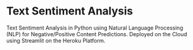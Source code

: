 # Text Sentiment Analysis
Text Sentiment Analysis in Python using Natural Language Processing (NLP) for Negative/Positive Content Predictions. Deployed on the Cloud using Streamlit on the Heroku Platform.

